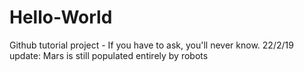 # Hello-World
Github tutorial project - If you have to ask, you'll never know.
22/2/19 update: Mars is still populated entirely by robots
